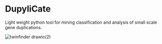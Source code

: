 # DupyliCate
Light weight python tool for mining classification and analysis of small scale gene duplications.


![twinfinder drawio(2)](https://github.com/user-attachments/assets/4e0c8a3e-b9e5-4122-9d49-f77c0681c30a)
